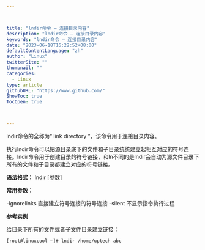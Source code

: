 ```yaml
---



title: "lndir命令 – 连接目录内容"
description: "lndir命令 – 连接目录内容"
keywords: "lndir命令 – 连接目录内容"
date: "2023-06-18T16:22:52+08:00"
defaultContentLanguage: "zh"
author: "Linux"
twitterSite: ""
thumbnail: ""
categories:
  - Linux
type: article
githubURL: "https://www.github.com/"
ShowToc: true
TocOpen: true



---
```


lndir命令的全称为“ link directory ”，该命令用于连接目录内容。

执行lndir命令可以把源目录底下的文件和子目录统统建立起相互对应的符号连接。lndir命令用于创建目录的符号链接，和ln不同的是lndir会自动为源文件目录下所有的文件和子目录都建立对应的符号链接。

**语法格式：** lndir [参数]

**常用参数：**

-ignorelinks 直接建立符号连接的符号连接 -silent 不显示指令执行过程

**参考实例**

给目录下所有的文件或者子文件目录建立链接：

```
[root@linuxcool ~]# lndir /home/uptech abc
```